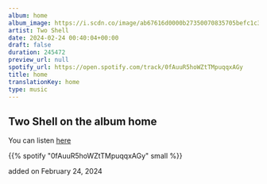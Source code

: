 ```yaml
---
album: home
album_image: https://i.scdn.co/image/ab67616d0000b27350070835705befc1c3b8440d
artist: Two Shell
date: 2024-02-24 00:40:04+00:00
draft: false
duration: 245472
preview_url: null
spotify_url: https://open.spotify.com/track/0fAuuR5hoWZtTMpuqqxAGy
title: home
translationKey: home
type: music
---
```


## Two Shell on the album home

You can listen [here](https://open.spotify.com/track/0fAuuR5hoWZtTMpuqqxAGy)

{{% spotify "0fAuuR5hoWZtTMpuqqxAGy" small %}}

added on February 24, 2024